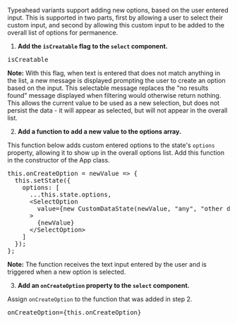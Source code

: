 Typeahead variants support adding new options, based on the user entered input. This is supported in two parts, first by allowing a user to select their custom input, and second by allowing this custom input to be added to the overall list of options for permanence.

1) **Add the `isCreatable` flag to the `select` component.**

<pre class="file" data-target="clipboard">
isCreatable
</pre>

<strong>Note:</strong> With this flag, when text is entered that does not match anything in the list, a new message is displayed prompting the user to create an option based on the input. This selectable message replaces the "no results found" message displayed when filtering would otherwise return nothing. This allows the current value to be used as a new selection, but does not persist the data - it will appear as selected, but will not appear in the overall list.

2) **Add a function to add a new value to the options array.**

This function below adds custom entered options to the state's `options` property, allowing it to show up in the overall options list. Add this function in the constructor of the App class.

<pre class="file" data-target="clipboard">
this.onCreateOption = newValue => {
  this.setState({
    options: [
      ...this.state.options,
      &lt;SelectOption
        value={new CustomDataState(newValue, "any", "other data", 0)}
      &gt;
        {newValue}
      &lt;/SelectOption&gt;
    ]
  });
};
</pre>

<strong>Note:</strong> The function receives the text input entered by the user and is triggered when a new option is selected.

3) **Add an `onCreateOption` property to the `select` component.**

Assign `onCreateOption` to the function that was added in step 2.

<pre class="file" data-target="clipboard">
onCreateOption={this.onCreateOption}
</pre>
